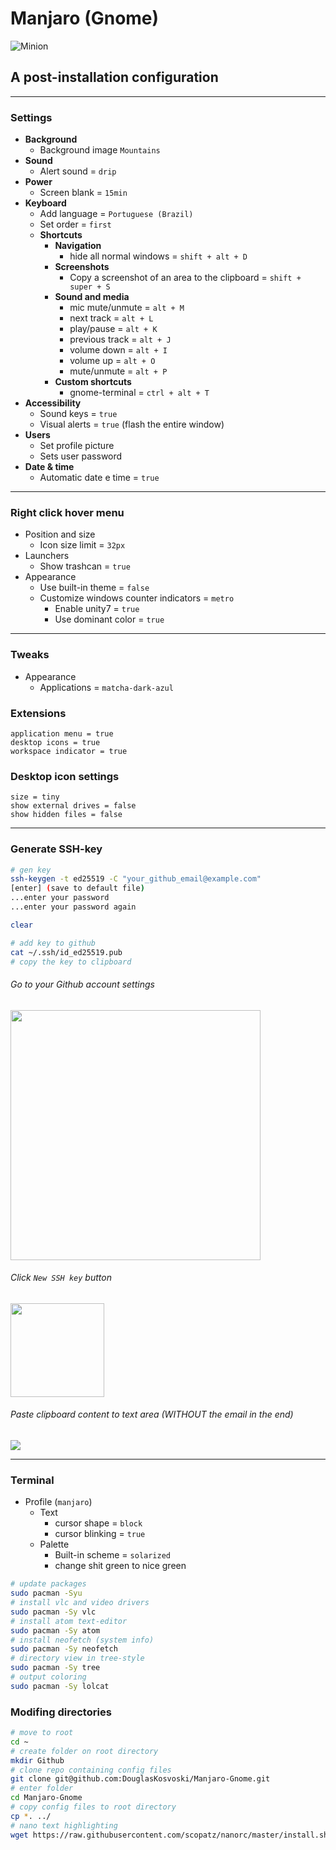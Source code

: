 # Manjaro (Gnome)
![Minion](https://manjaro.org/img/logo.svg)
## A post-installation configuration

---

### Settings
+ **Background**
	- Background image `Mountains`
+ **Sound**
	- Alert sound = `drip`
+ **Power**
	- Screen blank = `15min`
+ **Keyboard**
	- Add language = `Portuguese (Brazil)`
	- Set order = `first`
	+ **Shortcuts**
		+ **Navigation**
			- hide all normal windows = `shift + alt + D`
		+ **Screenshots**
			- Copy a screenshot of an area to the clipboard = `shift + super + S`
		+ **Sound and media**
			- mic mute/unmute = `alt + M`
			- next track = `alt + L`
			- play/pause = `alt + K`
			- previous track = `alt + J`
			- volume down = `alt + I`
			- volume up = `alt + O`
			- mute/unmute = `alt + P`
		+ **Custom shortcuts**
			- gnome-terminal = `ctrl + alt + T`
+ **Accessibility**
	- Sound keys = `true`
	- Visual alerts = `true` (flash the entire window)
+ **Users**
	- Set profile picture
	- Sets user password
+ **Date & time**
	- Automatic date e time = `true`
---

### Right click hover menu
+ Position and size
	- Icon size limit = `32px`
+ Launchers
	- Show trashcan = `true`
+ Appearance
	- Use built-in theme = `false`
	- Customize windows counter indicators = `metro`
		- Enable unity7 = `true`
		- Use dominant color = `true`

---

### Tweaks
+ Appearance
	- Applications = `matcha-dark-azul`


### Extensions
```
application menu = true
desktop icons = true
workspace indicator = true
```

### Desktop icon settings
```
size = tiny
show external drives = false
show hidden files = false
```

---

### Generate SSH-key
```bash
# gen key
ssh-keygen -t ed25519 -C "your_github_email@example.com"
[enter] (save to default file)
...enter your password
...enter your password again

clear

# add key to github
cat ~/.ssh/id_ed25519.pub
# copy the key to clipboard
```
###### Go to your Github account settings
<img src="https://docs.github.com/assets/cb-34573/images/help/settings/userbar-account-settings.png" height="400"/>

###### Click `New SSH key` button
<img src="https://docs.github.com/assets/cb-11964/images/help/settings/ssh-add-ssh-key.png" height="150"/>

###### Paste clipboard content to text area (WITHOUT the email in the end)
<img src="https://docs.github.com/assets/cb-24835/images/help/settings/ssh-key-paste.png"/>


---

### Terminal
+ Profile (`manjaro`)
	+ Text
		- cursor shape = `block`
		- cursor blinking = `true`
	+ Palette
		- Built-in scheme = `solarized`
		- change shit green to nice green

``` bash
# update packages
sudo pacman -Syu
# install vlc and video drivers
sudo pacman -Sy vlc
# install atom text-editor
sudo pacman -Sy atom
# install neofetch (system info)
sudo pacman -Sy neofetch
# directory view in tree-style
sudo pacman -Sy tree
# output coloring
sudo pacman -Sy lolcat
```

### Modifing directories
```bash
# move to root
cd ~
# create folder on root directory
mkdir Github
# clone repo containing config files
git clone git@github.com:DouglasKosvoski/Manjaro-Gnome.git
# enter folder
cd Manjaro-Gnome
# copy config files to root directory
cp *. ../
# nano text highlighting
wget https://raw.githubusercontent.com/scopatz/nanorc/master/install.sh -O- | sh

```
